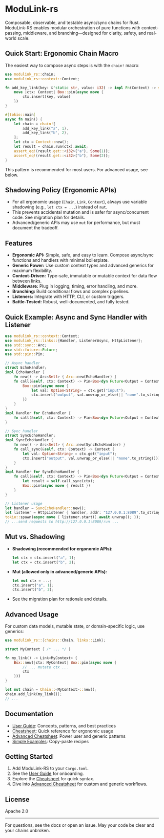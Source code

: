 # ModuLink-rs

Composable, observable, and testable async/sync chains for Rust. ModuLink-RS enables modular orchestration of pure functions with context-passing, middleware, and branching—designed for clarity, safety, and real-world scale.

## Quick Start: Ergonomic Chain Macro

The easiest way to compose async steps is with the `chain!` macro:

```rust
use modulink_rs::chain;
use modulink_rs::context::Context;

fn add_key_link(key: &'static str, value: i32) -> impl Fn(Context) -> std::pin::Pin<Box<dyn std::future::Future<Output = Context> + Send>> + Send + Sync {
    move |ctx: Context| Box::pin(async move {
        ctx.insert(key, value)
    })
}

#[tokio::main]
async fn main() {
    let chain = chain![
        add_key_link("a", 1),
        add_key_link("b", 2),
    ];
    let ctx = Context::new();
    let result = chain.run(ctx).await;
    assert_eq!(result.get::<i32>("a"), Some(1));
    assert_eq!(result.get::<i32>("b"), Some(2));
}
```

This pattern is recommended for most users. For advanced usage, see below.

## Shadowing Policy (Ergonomic APIs)
- For all ergonomic usage (`Chain`, `Link`, `Context`), always use variable shadowing (e.g., `let ctx = ...`) instead of `mut`.
- This prevents accidental mutation and is safer for async/concurrent code. See migration plan for details.
- Advanced/generic APIs may use `mut` for performance, but must document the tradeoff.

## Features
- **Ergonomic API:** Simple, safe, and easy to learn. Compose async/sync functions and handlers with minimal boilerplate.
- **Generic Power:** Use custom context types and advanced generics for maximum flexibility.
- **Context-Driven:** Type-safe, immutable or mutable context for data flow between links.
- **Middleware:** Plug in logging, timing, error handling, and more.
- **Branching:** Build conditional flows and complex pipelines.
- **Listeners:** Integrate with HTTP, CLI, or custom triggers.
- **Battle-Tested:** Robust, well-documented, and fully tested.

## Quick Example: Async and Sync Handler with Listener
```rust
use modulink_rs::context::Context;
use modulink_rs::links::{Handler, ListenerAsync, HttpListener};
use std::sync::Arc;
use std::future::Future;
use std::pin::Pin;

// Async handler
struct EchoHandler;
impl EchoHandler {
    fn new() -> Arc<Self> { Arc::new(EchoHandler) }
    fn call(&self, ctx: Context) -> Pin<Box<dyn Future<Output = Context> + Send>> {
        Box::pin(async move {
            let val: Option<String> = ctx.get("input");
            ctx.insert("output", val.unwrap_or_else(|| "none".to_string()))
        })
    }
}
impl Handler for EchoHandler {
    fn call(&self, ctx: Context) -> Pin<Box<dyn Future<Output = Context> + Send>> { self.call(ctx) }
}

// Sync handler
struct SyncEchoHandler;
impl SyncEchoHandler {
    fn new() -> Arc<Self> { Arc::new(SyncEchoHandler) }
    fn call_sync(&self, ctx: Context) -> Context {
        let val: Option<String> = ctx.get("input");
        ctx.insert("output", val.unwrap_or_else(|| "none".to_string()))
    }
}
impl Handler for SyncEchoHandler {
    fn call(&self, ctx: Context) -> Pin<Box<dyn Future<Output = Context> + Send>> {
        let result = self.call_sync(ctx);
        Box::pin(async move { result })
    }
}

// Listener usage
let handler = SyncEchoHandler::new();
let listener = HttpListener { handler, addr: "127.0.0.1:8089".to_string() };
tokio::spawn(async move { listener.start().await.unwrap(); });
// ...send requests to http://127.0.0.1:8089/run ...
```

## Mut vs. Shadowing
- **Shadowing (recommended for ergonomic APIs):**
  ```rust
  let ctx = ctx.insert("a", 1);
  let ctx = ctx.insert("b", 2);
  ```
- **Mut (allowed only in advanced/generic APIs):**
  ```rust
  let mut ctx = ...;
  ctx.insert("a", 1);
  ctx.insert("b", 2);
  ```
- See the migration plan for rationale and details.

## Advanced Usage
For custom data models, mutable state, or domain-specific logic, use generics:
```rust
use modulink_rs::{chains::Chain, links::Link};

struct MyContext { /* ... */ }

fn my_link() -> Link<MyContext> {
    Box::new(|ctx: MyContext| Box::pin(async move {
        // ... mutate ctx ...
        ctx
    }))
}

let mut chain = Chain::<MyContext>::new();
chain.add_link(my_link());
// ...
```

## Documentation
- [User Guide](./docs/USER_GUIDE.md): Concepts, patterns, and best practices
- [Cheatsheet](./docs/CHEATSHEET.md): Quick reference for ergonomic usage
- [Advanced Cheatsheet](./docs/CHEATSHEET_ADVANCED.md): Power user and generic patterns
- [Simple Examples](./docs/SIMPLE_EXAMPLES.md): Copy-paste recipes

## Getting Started
1. Add ModuLink-RS to your `Cargo.toml`.
2. See the [User Guide](./docs/USER_GUIDE.md) for onboarding.
3. Explore the [Cheatsheet](./docs/CHEATSHEET.md) for quick syntax.
4. Dive into [Advanced Cheatsheet](./docs/CHEATSHEET_ADVANCED.md) for custom and generic workflows.

## License
Apache 2.0

---

For questions, see the docs or open an issue. May your code be clear and your chains unbroken.
